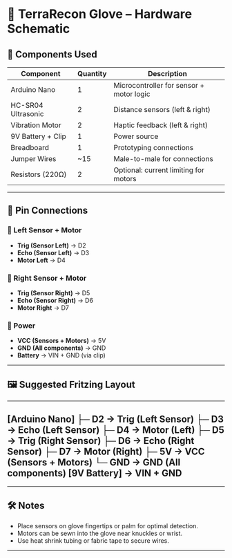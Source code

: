 # 🧤 TerraRecon Glove – Hardware Schematic

## 🔌 Components Used

| Component             | Quantity | Description                              |
|----------------------|----------|------------------------------------------|
| Arduino Nano         | 1        | Microcontroller for sensor + motor logic |
| HC-SR04 Ultrasonic   | 2        | Distance sensors (left & right)          |
| Vibration Motor      | 2        | Haptic feedback (left & right)           |
| 9V Battery + Clip    | 1        | Power source                             |
| Breadboard           | 1        | Prototyping connections                   |
| Jumper Wires         | ~15      | Male-to-male for connections             |
| Resistors (220Ω)     | 2        | Optional: current limiting for motors    |

---

## 🧭 Pin Connections

### 🔹 Left Sensor + Motor
- **Trig (Sensor Left)** → D2  
- **Echo (Sensor Left)** → D3  
- **Motor Left** → D4  

### 🔹 Right Sensor + Motor
- **Trig (Sensor Right)** → D5  
- **Echo (Sensor Right)** → D6  
- **Motor Right** → D7  

### 🔋 Power
- **VCC (Sensors + Motors)** → 5V  
- **GND (All components)** → GND  
- **Battery** → VIN + GND (via clip)

---

## 🖼️ Suggested Fritzing Layout
---
[Arduino Nano] ├─ D2 → Trig (Left Sensor) ├─ D3 → Echo (Left Sensor) ├─ D4 → Motor (Left) ├─ D5 → Trig (Right Sensor) ├─ D6 → Echo (Right Sensor) ├─ D7 → Motor (Right) ├─ 5V → VCC (Sensors + Motors) └─ GND → GND (All components)
[9V Battery] → VIN + GND
---

---

## 🛠️ Notes

- Place sensors on glove fingertips or palm for optimal detection.
- Motors can be sewn into the glove near knuckles or wrist.
- Use heat shrink tubing or fabric tape to secure wires.

---
